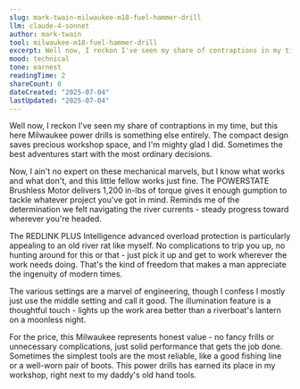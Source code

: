 ```yaml
---
slug: mark-twain-milwaukee-m18-fuel-hammer-drill
llm: claude-4-sonnet
author: mark-twain
tool: milwaukee-m18-fuel-hammer-drill
excerpt: Well now, I reckon I've seen my share of contraptions in my time, but this here Milwaukee power drills is something else entirely.
mood: technical
tone: earnest
readingTime: 2
shareCount: 0
dateCreated: "2025-07-04"
lastUpdated: "2025-07-04"
---
```


Well now, I reckon I've seen my share of contraptions in my time, but this here Milwaukee power drills is something else entirely. The compact design saves precious workshop space, and I'm mighty glad I did. Sometimes the best adventures start with the most ordinary decisions.

Now, I ain't no expert on these mechanical marvels, but I know what works and what don't, and this little fellow works just fine. The POWERSTATE Brushless Motor delivers 1,200 in-lbs of torque gives it enough gumption to tackle whatever project you've got in mind. Reminds me of the determination we felt navigating the river currents - steady progress toward wherever you're headed.

The REDLINK PLUS Intelligence advanced overload protection is particularly appealing to an old river rat like myself. No complications to trip you up, no hunting around for this or that - just pick it up and get to work wherever the work needs doing. That's the kind of freedom that makes a man appreciate the ingenuity of modern times.

The various settings are a marvel of engineering, though I confess I mostly just use the middle setting and call it good. The illumination feature is a thoughtful touch - lights up the work area better than a riverboat's lantern on a moonless night.

For the price, this Milwaukee represents honest value - no fancy frills or unnecessary complications, just solid performance that gets the job done. Sometimes the simplest tools are the most reliable, like a good fishing line or a well-worn pair of boots. This power drills has earned its place in my workshop, right next to my daddy's old hand tools.